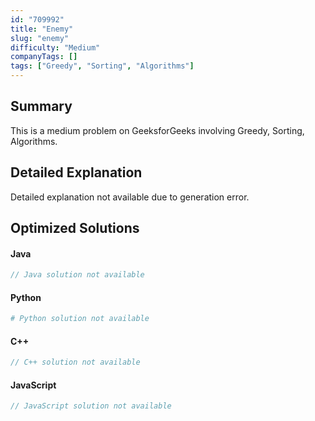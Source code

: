 ```yaml
---
id: "709992"
title: "Enemy"
slug: "enemy"
difficulty: "Medium"
companyTags: []
tags: ["Greedy", "Sorting", "Algorithms"]
---
```


## Summary

This is a medium problem on GeeksforGeeks involving Greedy, Sorting, Algorithms.

## Detailed Explanation

Detailed explanation not available due to generation error.

## Optimized Solutions

#### Java
```java
// Java solution not available
```

#### Python
```python
# Python solution not available
```

#### C++
```cpp
// C++ solution not available
```

#### JavaScript
```javascript
// JavaScript solution not available
```